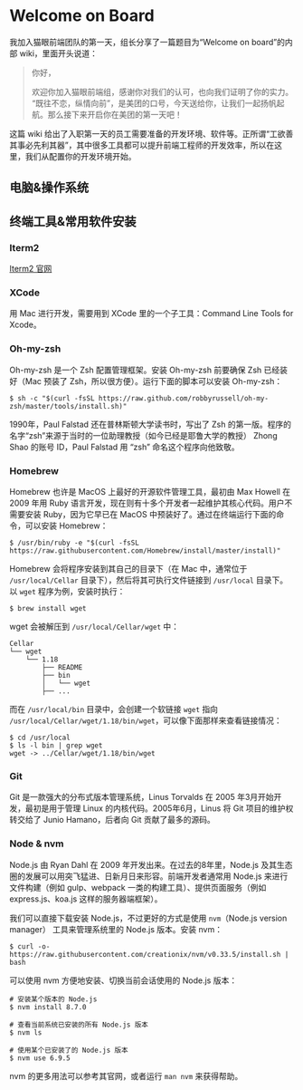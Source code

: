 # Welcome on Board

我加入猫眼前端团队的第一天，组长分享了一篇题目为“Welcome on board”的内部 wiki，里面开头说道：

> 你好，
>
> 欢迎你加入猫眼前端组，感谢你对我们的认可，也向我们证明了你的实力。
> “既往不恋，纵情向前”，是美团的口号，今天送给你，让我们一起扬帆起航。那么接下来开启你在美团的第一天吧！

这篇 wiki 给出了入职第一天的员工需要准备的开发环境、软件等。正所谓“工欲善其事必先利其器”，其中很多工具都可以提升前端工程师的开发效率，所以在这里，我们从配置你的开发环境开始。

## 电脑&操作系统


## 终端工具&常用软件安装

### Iterm2

[Iterm2 官网](http://iterm2.com/)

### XCode

用 Mac 进行开发，需要用到 XCode 里的一个子工具：Command Line Tools for Xcode。


### Oh-my-zsh

Oh-my-zsh 是一个 Zsh 配置管理框架。安装 Oh-my-zsh 前要确保 Zsh 已经装好（Mac 预装了 Zsh，所以很方便）。运行下面的脚本可以安装 Oh-my-zsh：

```
$ sh -c "$(curl -fsSL https://raw.github.com/robbyrussell/oh-my-zsh/master/tools/install.sh)"
```

1990年，Paul Falstad 还在普林斯顿大学读书时，写出了 Zsh 的第一版。程序的名字“zsh”来源于当时的一位助理教授（如今已经是耶鲁大学的教授） Zhong Shao 的账号 ID，Paul Falstad 用 “zsh” 命名这个程序向他致敬。

### Homebrew

Homebrew 也许是 MacOS 上最好的开源软件管理工具，最初由 Max Howell 在 2009 年用 Ruby 语言开发，现在则有十多个开发者一起维护其核心代码。用户不需要安装 Ruby，因为它早已在 MacOS 中预装好了。通过在终端运行下面的命令，可以安装 Homebrew：

```
$ /usr/bin/ruby -e "$(curl -fsSL https://raw.githubusercontent.com/Homebrew/install/master/install)"
```

Homebrew 会将程序安装到其自己的目录下（在 Mac 中，通常位于 `/usr/local/Cellar` 目录下），然后将其可执行文件链接到 `/usr/local` 目录下。以 `wget` 程序为例，安装时执行：

```
$ brew install wget
```

wget 会被解压到 `/usr/local/Cellar/wget` 中：

```
Cellar
└── wget
    └── 1.18
        ├── README
        ├── bin
        │   └── wget
        ├── ...
```

而在 `/usr/local/bin` 目录中，会创建一个软链接 `wget` 指向 `/usr/local/Cellar/wget/1.18/bin/wget`，可以像下面那样来查看链接情况：

```
$ cd /usr/local
$ ls -l bin | grep wget
wget -> ../Cellar/wget/1.18/bin/wget
```

### Git

Git 是一款强大的分布式版本管理系统，Linus Torvalds 在 2005 年3月开始开发，最初是用于管理 Linux 的内核代码。2005年6月，Linus 将 Git 项目的维护权转交给了 Junio Hamano，后者向 Git 贡献了最多的源码。


### Node & nvm

Node.js 由 Ryan Dahl 在 2009 年开发出来。在过去的8年里，Node.js 及其生态圈的发展可以用突飞猛进、日新月日来形容。前端开发者通常用 Node.js 来进行文件构建（例如 gulp、webpack 一类的构建工具）、提供页面服务（例如 express.js、koa.js 这样的服务器端框架）。

我们可以直接下载安装 Node.js，不过更好的方式是使用 `nvm`（Node.js version manager） 工具来管理系统里的 Node.js 版本。安装 nvm：

```
$ curl -o- https://raw.githubusercontent.com/creationix/nvm/v0.33.5/install.sh | bash
```

可以使用 nvm 方便地安装、切换当前会话使用的 Node.js 版本：

```
# 安装某个版本的 Node.js
$ nvm install 8.7.0

# 查看当前系统已安装的所有 Node.js 版本
$ nvm ls

# 使用某个已安装了的 Node.js 版本
$ nvm use 6.9.5
```

nvm 的更多用法可以参考其官网，或者运行 `man nvm` 来获得帮助。
